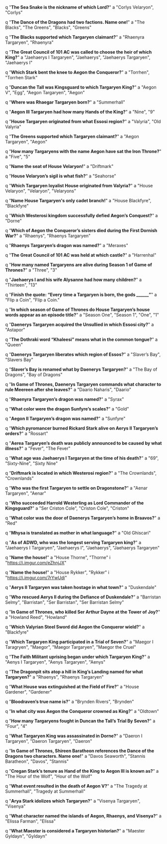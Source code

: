 q "**The Sea Snake is the nickname of which Lord?**"
a "Corlys Velaryon", "Corlys"

q "**The Dance of the Dragons had two factions. Name one!**"
a "The Blacks", "The Greens", "Blacks", "Greens"

q "**The Blacks supported which Targaryen claimant?**"
a "Rhaenyra Targaryen", "Rhaenyra"

q "**The Great Council of 101 AC was called to choose the heir of which King?**"
a "Jaehaerys I Targaryen", "Jaehaerys", "Jaehaerys Targaryen", "Jaehaerys I"

q "**Which Stark bent the knee to Aegon the Conqueror?**"
a "Torrhen", "Torrhen Stark"

q "**Duncan the Tall was Kingsguard to which Targaryen King?**"
a "Aegon V", "Egg", "Aegon Targaryen", "Aegon"

q "**Where was Rhaegar Targaryen born?**"
a "Summerhall"

q "**Aegon III Targaryen had how many Hands of the King?**"
a "Nine", "9"

q "**House Targaryen originated from what Essosi region?**"
a "Valyria", "Old Valyria"

q "**The Greens supported which Targaryen claimant?**"
a "Aegon Targaryen", "Aegon"

q "**How many Targaryens with the name Aegon have sat the Iron Throne?**"
a "Five", "5"

q "**Name the seat of House Velaryon!**"
a "Driftmark"

q "**House Velaryon’s sigil is what fish?**"
a "Seahorse"

q "**Which Targaryen loyalist House originated from Valyria?**"
a "House Velaryon", "Velaryon", "Velaryons"

q "**Name House Targaryen's only cadet branch!**"
a "House Blackfyre", "Blackfyre"

q "**Which Westerosi kingdom successfully defied Aegon’s Conquest?**"
a "Dorne"

q "**Which of Aegon the Conqueror’s sisters died during the First Dornish War?**"
a "Rhaenys", "Rhaenys Targaryen"

q "**Rhaenys Targaryen’s dragon was named?**"
a "Meraxes"

q "**The Great Council of 101 AC was held at which castle?**"
a "Harrenhal"

q "**How many named Targaryens are alive during Season 1 of Game of Thrones?**"
a "Three", "3"

q "**Jaehaerys I and his wife Alysanne had how many children?**"
a "Thirteen", "13"

q "**Finish the quote: “Every time a Targaryen is born, the gods ______”**"
a "Flip a Coin", "Flip a Coin."

q "**In which season of Game of Thrones do House Targaryen’s house words appear as an episode title?**"
a "Season One", "Season 1", "One", "1"

q "**Daenerys Targaryen acquired the Unsullied in which Essosi city?**"
a "Astapor"

q "**The Dothraki word “Khaleesi” means what in the common tongue?**"
a "Queen"

q "**Daenerys Targaryen liberates which region of Essos?**"
a "Slaver’s Bay", "Slavers Bay"

q "**Slaver’s Bay is renamed what by Daenerys Targaryen?**"
a "The Bay of Dragons", "Bay of Dragons"

q "**In Game of Thrones, Daenerys Targaryen commands what character to rule Meereen after she leaves?**"
a "Daario Naharis", "Daario"

q "**Rhaenyra Targaryen’s dragon was named?**"
a "Syrax"

q "**What color were the dragon Sunfyre’s scales?**"
a "Gold"

q "**Aegon II Targaryen’s dragon was named?**"
a "Sunfyre"

q "**Which pyromancer burned Rickard Stark alive on Aerys II Targaryen’s orders?**"
a "Rossart"

q "**Aerea Targaryen’s death was publicly announced to be caused by what illness?**"
a "Fever", "The Fever"

q "**What age was Jaehaerys I Targaryen at the time of his death?**"
a "69", "Sixty-Nine", "Sixty Nine"

q "**Driftmark is located in which Westerosi region?**"
a "The Crownlands", "Crownlands"

q "**Who was the first Targaryen to settle on Dragonstone?**"
a "Aenar Targaryen", "Aenar"

q "**Who succeeded Harrold Westerling as Lord Commander of the Kingsguard?**"
a "Ser Criston Cole", "Criston Cole", "Criston"

q "**What color was the door of Daenerys Targaryen’s home in Braavos?**"
a "Red"

q "**Mhysa is translated as mother in what language?**"
a "Old Ghiscari"

q "**As of ADWD, who was the longest serving Targaryen king?**"
a "Jaehaerys I Targaryen", "Jaehaerys I", "Jaehaerys", "Jaehaerys Targaryen" 

q "**Name the house!**"
a "House Thorne", "Thorne"
i "https://i.imgur.com/eZhnjJX"

q "**Name the house!**"
a "House Rykker", "Rykker"
i "https://i.imgur.com/7rYwUdi"

q "**Aerys II Targaryen was taken hostage in what town?**"
a "Duskendale"

q "**Who rescued Aerys II during the Defiance of Duskendale?**"
a "Barristan Selmy", "Barristan", "Ser Barristan", "Ser Barristan Selmy"

q "**In Game of Thrones, who killed Ser Arthur Dayne at the Tower of Joy?**"
a "Howland Reed", "Howland"

q "**Which Valyrian Steel Sword did Aegon the Conqueror wield?**"
a "Blackfyre"

q "**Which Targaryen King participated in a Trial of Seven?**"
a "Maegor I Taragryen", "Maegor", "Maegor Targaryen", "Maegor the Cruel"

q "**The Faith Militant uprising began under which Targaryen King?**"
a "Aenys I Targaryen", "Aenys Targaryen", "Aenys"

q "**The Dragonpit sits atop a hill in King’s Landing named for what Targaryen?**"
a "Rhaenys", "Rhaenys Targaryen"

q "**What House was extinguished at the Field of Fire?**"
a "House Gardener", "Gardener"

q "**Bloodraven’s true name is?**"
a "Brynden Rivers", "Brynden"

q "**In what city was Aegon the Conqueror crowned as King?**"
a "Oldtown"

q "**How many Targaryens fought in Duncan the Tall’s Trial By Seven?**"
a "Four", "4"

q "**What Targaryen King was assassinated in Dorne?**"
a "Daeron I Targaryen", "Daeron Targaryen", "Daeron"

q "**In Game of Thrones, Shireen Baratheon references the Dance of the Dragons two characters. Name one!**"
a "Davos Seaworth", "Stannis Baratheon", "Davos", "Stannis"

q "**Cregan Stark’s tenure as Hand of the King to Aegon III is known as?**"
a "The Hour of the Wolf", "Hour of the Wolf"

q "**What event resulted in the death of Aegon V?**"
a "The Tragedy at Summerhall", "Tragedy at Summerhall"

q "**Arya Stark idolizes which Targaryen?**"
a "Visenya Targaryen", "Visenya"

q "**What character named the islands of Aegon, Rhaenys, and Visenya?**"
a "Elissa Farman", "Elissa"

q "**What Maester is considered a Targaryen historian?**"
a "Maester Gyldayn", "Gyldayn"

